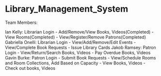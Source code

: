 # Library_Management_System
Team Members:

Ian Kelly: Librarian Login - Add/Remove/View Books, Videos(Completed) - View Rooms(Completed) - View/Register/Remove Patrons(Completed)
Gabriella Onelli: Librarian Login - View/Add/Remove/Edit Events - View/Complete Book Requests - Issue Library Cards
Jakob Ramsey: Patron Login - View/Return/Search Books, Videos - Pay Overdue Books, Videos
Gavin Burke: Patron Login - Submit Book Requests - View/Schedule Rooms and Room Collections, Add Based on Capacity - View Books, Videos - Check out books, Videos
